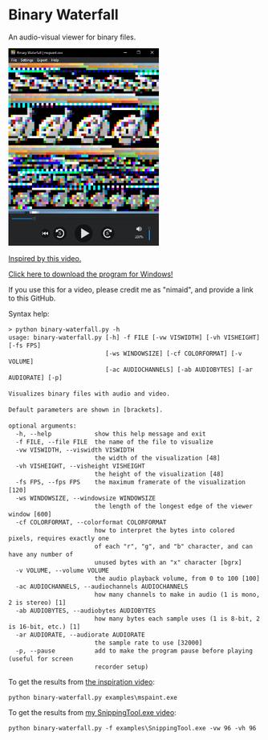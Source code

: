 # Binary Waterfall
An audio-visual viewer for binary files.

<img src="https://raw.githubusercontent.com/nimaid/binary-waterfall/main/docs/example.png" width="300px" alt="Running the program on mspaint.exe"/>

[Inspired by this video.](https://www.youtube.com/watch?v=NFe0aGO9-TE)

[Click here to download the program for Windows!](https://github.com/nimaid/binary-waterfall/releases/latest)

If you use this for a video, please credit me as "nimaid", and provide a link to this GitHub.

Syntax help:
```
> python binary-waterfall.py -h
usage: binary-waterfall.py [-h] -f FILE [-vw VISWIDTH] [-vh VISHEIGHT] [-fs FPS]
                           [-ws WINDOWSIZE] [-cf COLORFORMAT] [-v VOLUME]
                           [-ac AUDIOCHANNELS] [-ab AUDIOBYTES] [-ar AUDIORATE] [-p]

Visualizes binary files with audio and video.

Default parameters are shown in [brackets].

optional arguments:
  -h, --help            show this help message and exit
  -f FILE, --file FILE  the name of the file to visualize
  -vw VISWIDTH, --viswidth VISWIDTH
                        the width of the visualization [48]
  -vh VISHEIGHT, --visheight VISHEIGHT
                        the height of the visualization [48]
  -fs FPS, --fps FPS    the maximum framerate of the visualization [120]
  -ws WINDOWSIZE, --windowsize WINDOWSIZE
                        the length of the longest edge of the viewer window [600]
  -cf COLORFORMAT, --colorformat COLORFORMAT
                        how to interpret the bytes into colored pixels, requires exactly one
                        of each "r", "g", and "b" character, and can have any number of
                        unused bytes with an "x" character [bgrx]
  -v VOLUME, --volume VOLUME
                        the audio playback volume, from 0 to 100 [100]
  -ac AUDIOCHANNELS, --audiochannels AUDIOCHANNELS
                        how many channels to make in audio (1 is mono, 2 is stereo) [1]
  -ab AUDIOBYTES, --audiobytes AUDIOBYTES
                        how many bytes each sample uses (1 is 8-bit, 2 is 16-bit, etc.) [1]
  -ar AUDIORATE, --audiorate AUDIORATE
                        the sample rate to use [32000]
  -p, --pause           add to make the program pause before playing (useful for screen
                        recorder setup)
```

To get the results from [the inspiration video](https://www.youtube.com/watch?v=NFe0aGO9-TE):
```
python binary-waterfall.py examples\mspaint.exe
```

To get the results from [my SnippingTool.exe video](https://youtu.be/yZ38UzCo4QM):
```
python binary-waterfall.py -f examples\SnippingTool.exe -vw 96 -vh 96
```